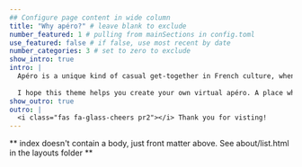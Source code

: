 ```yaml
---
## Configure page content in wide column
title: "Why apéro?" # leave blank to exclude
number_featured: 1 # pulling from mainSections in config.toml
use_featured: false # if false, use most recent by date
number_categories: 3 # set to zero to exclude
show_intro: true
intro: |
  Apéro is a unique kind of casual get-together in French culture, when you gather with friends and get to know each other better over some apéritifs, snacks, and anything in between. A good apéro is one where you'd happily spend a few hours just hanging out.
  
  I hope this theme helps you create your own virtual apéro. A place where you and your site's visitors enjoy spending time, and one that helps folks get to know you better. 
show_outro: true
outro: |
  <i class="fas fa-glass-cheers pr2"></i> Thank you for visting!
---
```


** index doesn't contain a body, just front matter above.
See about/list.html in the layouts folder **
